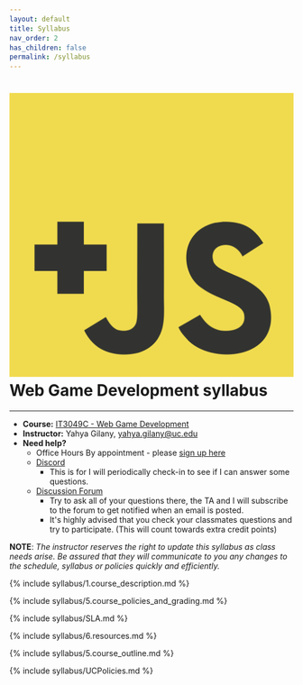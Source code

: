 ```yaml
---
layout: default
title: Syllabus
nav_order: 2
has_children: false
permalink: /syllabus
---
```


# <img src="assets/images/logo.svg" alt="class logo" class="logo"/> Web Game Development syllabus
*** ***

* **Course:** [IT3049C - Web Game Development](#)
* **Instructor:** Yahya Gilany, [yahya.gilany@uc.edu](mailto:yahya.gilany@uc.edu)
* **Need help?**
    * Office Hours By appointment - please [sign up here](https://outlook.office365.com/owa/calendar/OfficeHours@mailuc.onmicrosoft.com/bookings/) 
    * [Discord](https://discord.gg/NGwFcbq)
        * This is for I will periodically check-in to see if I can answer some questions.
    * [Discussion Forum](https://uc.instructure.com/courses/1296712/discussion_topics/4407024)
        * Try to ask all of your questions there, the TA and I will subscribe to the forum to get notified when an email is posted.
        * It's highly advised that you check your classmates questions and try to participate. (This will count towards extra credit points)

**NOTE**: *The instructor reserves the right to update this syllabus as class needs arise. Be assured that they will communicate to you any changes to the schedule, syllabus or policies quickly and efficiently.*

{% include syllabus/1.course_description.md %}

{% include syllabus/5.course_policies_and_grading.md %}

{% include syllabus/SLA.md %}

{% include syllabus/6.resources.md %}

{% include syllabus/5.course_outline.md %}

{% include syllabus/UCPolicies.md %}